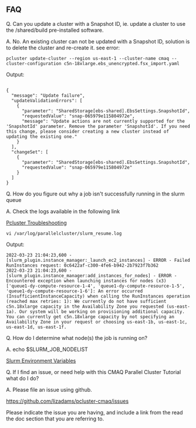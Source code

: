 ## FAQ

Q. Can you update a cluster with a Snapshot ID, ie. update a cluster to use the /shared/build pre-installed software.

A. No. An existing cluster can not be updated with a Snapshot ID, solution is to delete the cluster and re-create it. see error:

`pcluster update-cluster --region us-east-1 --cluster-name cmaq --cluster-configuration c5n-18xlarge.ebs_unencrypted.fsx_import.yaml`

Output:

```

{
  "message": "Update failure",
  "updateValidationErrors": [
    {
      "parameter": "SharedStorage[ebs-shared].EbsSettings.SnapshotId",
      "requestedValue": "snap-065979e115804972e",
      "message": "Update actions are not currently supported for the 'SnapshotId' parameter. Remove the parameter 'SnapshotId'. If you need this change, please consider creating a new cluster instead of updating the existing one."
    }
  ],
  "changeSet": [
    {
      "parameter": "SharedStorage[ebs-shared].EbsSettings.SnapshotId",
      "requestedValue": "snap-065979e115804972e"
    }
  ]
}
```

Q. How do you figure out why a job isn't successfully running in the slurm queue

A. Check the logs available in the following link

<a href="https://docs.aws.amazon.com/parallelcluster/latest/ug/troubleshooting.html">Pcluster Troubleshooting</a>

`vi /var/log/parallelcluster/slurm_resume.log`

Output:

```
2022-03-23 21:04:23,600 - [slurm_plugin.instance_manager:_launch_ec2_instances] - ERROR - Failed RunInstances request: 0c6422af-c300-4fe6-b942-2b7923f7b362
2022-03-23 21:04:23,600 - [slurm_plugin.instance_manager:add_instances_for_nodes] - ERROR - Encountered exception when launching instances for nodes (x3) ['queue1-dy-compute-resource-1-4', 'queue1-dy-compute-resource-1-5', 'queue1-dy-compute-resource-1-6']: An error occurred (InsufficientInstanceCapacity) when calling the RunInstances operation (reached max retries: 1): We currently do not have sufficient c5n.18xlarge capacity in the Availability Zone you requested (us-east-1a). Our system will be working on provisioning additional capacity. You can currently get c5n.18xlarge capacity by not specifying an Availability Zone in your request or choosing us-east-1b, us-east-1c, us-east-1d, us-east-1f.
```

Q. How do I determine what node(s) the job is running on?

A. echo $SLURM_JOB_NODELIST

<a href="https://hpcc.umd.edu/hpcc/help/slurmenv.html">Slurm Environment Variables</a>

Q. If I find an issue, or need help with this CMAQ Parallel Cluster Tutorial what do I do?

A. Please file an issue using github.

https://github.com/lizadams/pcluster-cmaq/issues

Please indicate the issue you are having, and include a link from the read the doc section that you are referring to.



